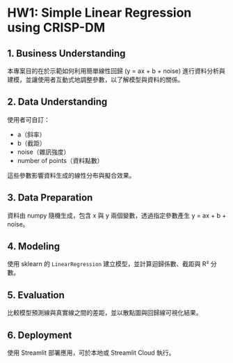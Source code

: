 # HW1: Simple Linear Regression using CRISP-DM

## 1. Business Understanding
本專案目的在於示範如何利用簡單線性回歸 (y = ax + b + noise) 進行資料分析與建模，並讓使用者互動式地調整參數，以了解模型與資料的關係。

## 2. Data Understanding
使用者可自訂：
- a（斜率）
- b（截距）
- noise（雜訊強度）
- number of points（資料點數）

這些參數影響資料生成的線性分布與擬合效果。

## 3. Data Preparation
資料由 numpy 隨機生成，包含 x 與 y 兩個變數，透過指定參數產生 y = ax + b + noise。

## 4. Modeling
使用 sklearn 的 `LinearRegression` 建立模型，並計算迴歸係數、截距與 R² 分數。

## 5. Evaluation
比較模型預測線與真實線之間的差距，並以散點圖與回歸線可視化結果。

## 6. Deployment
使用 Streamlit 部署應用，可於本地或 Streamlit Cloud 執行。
